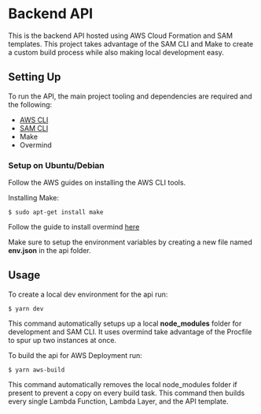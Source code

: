 # Backend API
This is the backend API hosted using AWS Cloud Formation and SAM templates. This project takes advantage of the SAM CLI and Make to create a custom build process while also making local development easy.

## Setting Up
To run the API, the main project tooling and dependencies are required and the following:
- [AWS CLI](https://aws.amazon.com/cli/)
- [SAM CLI](https://docs.aws.amazon.com/serverless-application-model/latest/developerguide/serverless-sam-cli-install.html)
- Make
- Overmind

### Setup on Ubuntu/Debian
Follow the AWS guides on installing the AWS CLI tools.

Installing Make:
```
$ sudo apt-get install make
```

Follow the guide to install overmind [here](https://unix.stackexchange.com/a/647209)

Make sure to setup the environment variables by creating a new file named **env.json** in the api folder.

## Usage
To create a local dev environment for the api run:
```
$ yarn dev
```

This command automatically setups up a local **node_modules** folder for development and SAM CLI. It uses overmind take advantage of the Procfile to spur up two instances at once.

To build the api for AWS Deployment run:
```
$ yarn aws-build
```

This command automatically removes the local node_modules folder if present to prevent a copy on every build task. This command then builds every single Lambda Function, Lambda Layer, and the API template.